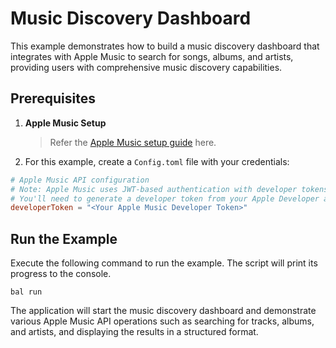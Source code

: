 # Music Discovery Dashboard

This example demonstrates how to build a music discovery dashboard that integrates with Apple Music to search for songs, albums, and artists, providing users with comprehensive music discovery capabilities.

## Prerequisites

1. **Apple Music Setup**
   > Refer the [Apple Music setup guide](https://central.ballerina.io/ballerinax/apple.music) here.

2. For this example, create a `Config.toml` file with your credentials:

```toml
# Apple Music API configuration
# Note: Apple Music uses JWT-based authentication with developer tokens
# You'll need to generate a developer token from your Apple Developer account
developerToken = "<Your Apple Music Developer Token>"
```

## Run the Example

Execute the following command to run the example. The script will print its progress to the console.

```shell
bal run
```

The application will start the music discovery dashboard and demonstrate various Apple Music API operations such as searching for tracks, albums, and artists, and displaying the results in a structured format.